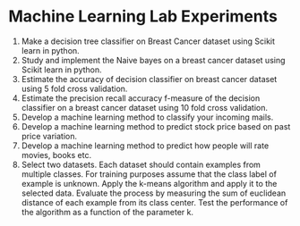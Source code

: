 # Machine Learning Lab Experiments
<ol>
<li> Make a decision tree classifier on Breast Cancer dataset using Scikit learn in python. </li>
<li> Study and implement the Naive bayes on a breast cancer dataset using Scikit learn in python. </li>
<li> Estimate the accuracy of decision classifier on breast cancer dataset using 5 fold cross validation. </li>
<li> Estimate the precision recall accuracy f-measure of the decision classifier on a breast cancer dataset using 10 fold cross validation. </li>
<li> Develop a machine learning method to classify your incoming mails. </li>
<li> Develop a machine learning method to predict stock price based on past price variation. </li>
<li> Develop a machine learning method to predict how people will rate movies, books etc. </li>
<li> Select two datasets. Each dataset should contain examples from multiple classes. For training purposes assume that the class label of example is unknown. Apply the k-means algorithm and apply it to the selected data. Evaluate the process by measuring the sum of euclidean distance of each example from its class center. Test the performance of the algorithm as a function of the parameter  k. </li>
</ol>
